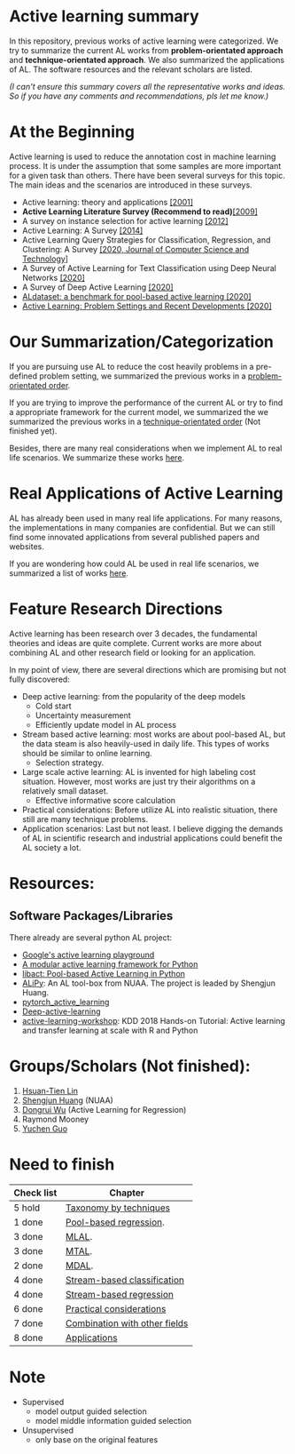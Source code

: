 # Active learning summary

In this repository, previous works of active learning were categorized. 
We try to summarize the current AL works from **problem-orientated approach** and **technique-orientated approach**.
We also summarized the applications of AL.
The software resources and the relevant scholars are listed.

*(I can't ensure this summary covers all the representative works and ideas.
So if you have any comments and recommendations, pls let me know.)*

# At the Beginning

Active learning is used to reduce the annotation cost in machine learning process.
It is under the assumption that some samples are more important for a given task than others.
There have been several surveys for this topic.
The main ideas and the scenarios are introduced in these surveys.

- Active learning: theory and applications [[2001]](https://ai.stanford.edu/~koller/Papers/Tong:2001.pdf.gz)
- **Active Learning Literature Survey (Recommend to read)**[[2009]](https://minds.wisconsin.edu/handle/1793/60660)
- A survey on instance selection for active learning [[2012]](https://link.springer.com/article/10.1007/s10115-012-0507-8)
- Active Learning: A Survey [[2014]](https://www.taylorfrancis.com/books/e/9780429102639/chapters/10.1201/b17320-27)
- Active Learning Query Strategies for Classification, Regression, and Clustering: A Survey [[2020, Journal of Computer Science and Technology]](https://link.springer.com/article/10.1007/s11390-020-9487-4)
- A Survey of Active Learning for Text Classification using Deep Neural Networks [[2020]](https://arxiv.org/pdf/2008.07267.pdf)
- A Survey of Deep Active Learning [[2020]](https://arxiv.org/pdf/2009.00236.pdf)
- [ALdataset: a benchmark for pool-based active learning [2020]](https://arxiv.org/pdf/2010.08161.pdf)
- [Active Learning: Problem Settings and Recent Developments [2020]](https://arxiv.org/pdf/2012.04225.pdf)

# Our Summarization/Categorization

If you are pursuing use AL to reduce the cost heavily problems in a pre-defined problem setting, we summarized the previous works in a [problem-orientated order](AL_core.md).

If you are trying to improve the performance of the current AL or try to find a appropriate framework for the current model, we summarized the we summarized the previous works in a [technique-orientated order](AL_technique.md) (Not finished yet).

Besides, there are many real considerations when we implement AL to real life scenarios.
We summarize these works [here](subfields/practical_considerations.md).

# Real Applications of Active Learning

AL has already been used in many real life applications.
For many reasons, the implementations in many companies are confidential.
But we can still find some innovated applications from several published papers and websites.

If you are wondering how could AL be used in real life scenarios, we summarized a list of works [here](subfields/AL_applications.md).

# Feature Research Directions

Active learning has been research over 3 decades, the fundamental theories and ideas are quite complete.
Current works are more about combining AL and other research field or looking for an application.

In my point of view, there are several directions which are promising but not fully discovered:
- Deep active learning: from the popularity of the deep models
  - Cold start
  - Uncertainty measurement
  - Efficiently update model in AL process
- Stream based active learning: most works are about pool-based AL, but the data steam is also heavily-used in daily life. This types of works should be similar to online learning.
  - Selection strategy.
- Large scale active learning: AL is invented for high labeling cost situation. However, most works are just try their algorithms on a relatively small dataset. 
  - Effective informative score calculation
- Practical considerations: Before utilize AL into realistic situation, there still are many technique problems.
- Application scenarios: Last but not least. I believe digging the demands of AL in scientific research and industrial applications could benefit the AL society a lot.

# Resources:
## Software Packages/Libraries
There already are several python AL project:
- [Google's active learning playground](https://github.com/google/active-learning)
- [A modular active learning framework for Python](https://github.com/modAL-python/modAL)
- [libact: Pool-based Active Learning in Python](https://github.com/ntucllab/libact)
- [ALiPy](https://github.com/NUAA-AL/ALiPy): 
  An AL tool-box from NUAA. 
  The project is leaded by Shengjun Huang.
- [pytorch_active_learning](https://github.com/rmunro/pytorch_active_learning)
- [Deep-active-learning](https://github.com/ej0cl6/deep-active-learning)
- [active-learning-workshop](https://github.com/Azure/active-learning-workshop): 
  KDD 2018 Hands-on Tutorial: Active learning and transfer learning at scale with R and Python

# Groups/Scholars (Not finished):
1. [Hsuan-Tien Lin](https://www.csie.ntu.edu.tw/~htlin/)
2. [Shengjun Huang](http://parnec.nuaa.edu.cn/huangsj/) (NUAA)
3. [Dongrui Wu](https://sites.google.com/site/drwuHUST/publications/completepubs) (Active Learning for Regression)
4. Raymond Mooney
5. [Yuchen Guo](http://ise.thss.tsinghua.edu.cn/MIG/gyc.html)

# Need to finish

| Check list | Chapter                                                           |
| ---------- | ----------------------------------------------------------------- |
| 5 hold     | [Taxonomy by techniques](AL_technique.md)                         |
| 1 done     | [Pool-based regression](subfields/pb_regression.md).              |
| 3 done     | [MLAL](subfields/MLAL.md).                                        |
| 3 done     | [MTAL](subfields/MTAL.md).                                        |
| 2 done     | [MDAL](subfields/MDAL.md).                                        |
| 4 done     | [Stream-based classification](subfields/sb_classification.md)     |
| 4 done     | [Stream-based regression](subfields/sb_regression.md)             |
| 6 done     | [Practical considerations](subfields/practical_considerations.md) |
| 7 done     | [Combination with other fields](subfields/AL_combinations.md)     |
| 8 done     | [Applications](subfields/AL_applications.md)                      |

# Note

- Supervised
  - model output guided selection
  - model middle information guided selection
- Unsupervised
  - only base on the original features